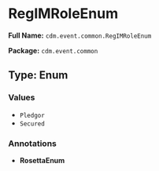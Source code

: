 # RegIMRoleEnum

**Full Name:** `cdm.event.common.RegIMRoleEnum`

**Package:** `cdm.event.common`

## Type: Enum

### Values

- `Pledgor`
- `Secured`
### Annotations

- **RosettaEnum**

